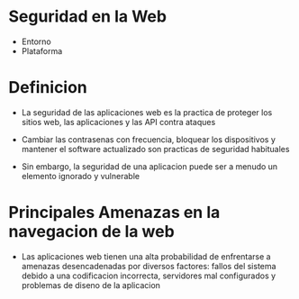 # Seguridad en la Web

* Entorno
* Plataforma

# Definicion

* La seguridad de las aplicaciones web es la practica de proteger los sitios web, las aplicaciones y las API contra ataques

* Cambiar las contrasenas con frecuencia, bloquear los dispositivos y mantener el software actualizado son practicas de seguridad habituales
* Sin embargo, la seguridad de una aplicacion puede ser a menudo un elemento ignorado y vulnerable

# Principales Amenazas en la navegacion de la web

* Las aplicaciones web tienen una alta probabilidad de enfrentarse a amenazas desencadenadas por diversos factores: fallos del sistema debido a una codificacion incorrecta, servidores mal configurados y problemas de diseno de la aplicacion

